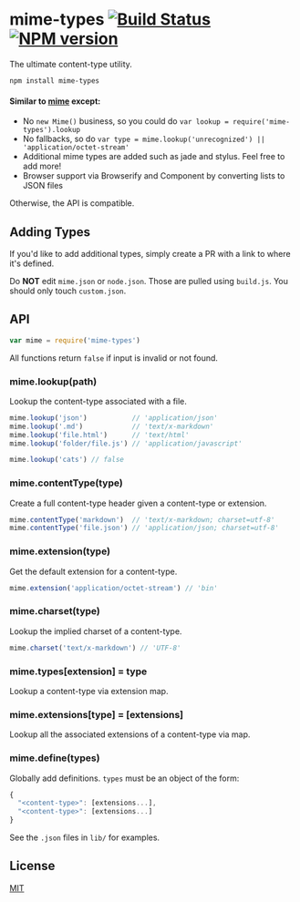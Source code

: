 # mime-types [![Build Status](https://travis-ci.org/expressjs/mime-types.svg?branch=master)](https://travis-ci.org/expressjs/mime-types) [![NPM version](https://badge.fury.io/js/mime-types.svg)](https://badge.fury.io/js/mime-types)


The ultimate content-type utility.

`npm install mime-types`

#### Similar to [mime](https://github.com/broofa/node-mime) except:

- No `new Mime()` business, so you could do `var lookup = require('mime-types').lookup`
- No fallbacks, so do `var type = mime.lookup('unrecognized') || 'application/octet-stream'`
- Additional mime types are added such as jade and stylus. Feel free to add more!
- Browser support via Browserify and Component by converting lists to JSON files

Otherwise, the API is compatible.

## Adding Types

If you'd like to add additional types,
simply create a PR with a link to where it's defined.

Do __NOT__ edit `mime.json` or `node.json`.
Those are pulled using `build.js`.
You should only touch `custom.json`.

## API

```js
var mime = require('mime-types')
```

All functions return `false` if input is invalid or not found.

### mime.lookup(path)

Lookup the content-type associated with a file.

```js
mime.lookup('json')           // 'application/json'
mime.lookup('.md')            // 'text/x-markdown'
mime.lookup('file.html')      // 'text/html'
mime.lookup('folder/file.js') // 'application/javascript'

mime.lookup('cats') // false
```

### mime.contentType(type)

Create a full content-type header given a content-type or extension.

```js
mime.contentType('markdown')  // 'text/x-markdown; charset=utf-8'
mime.contentType('file.json') // 'application/json; charset=utf-8'
```

### mime.extension(type)

Get the default extension for a content-type.

```js
mime.extension('application/octet-stream') // 'bin'
```

### mime.charset(type)

Lookup the implied charset of a content-type.

```js
mime.charset('text/x-markdown') // 'UTF-8'
```

### mime.types[extension] = type

Lookup a content-type via extension map.

### mime.extensions[type] = [extensions]

Lookup all the associated extensions of a content-type via map.

### mime.define(types)

Globally add definitions.
`types` must be an object of the form:

```js
{
  "<content-type>": [extensions...],
  "<content-type>": [extensions...]
}
```

See the `.json` files in `lib/` for examples.

## License

[MIT](LICENSE)
